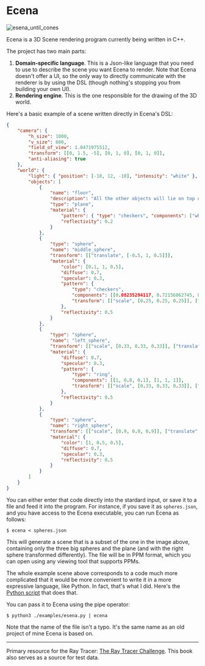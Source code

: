 # Ecena

![esena_until_cones](https://user-images.githubusercontent.com/4519785/212568934-3b4ece06-41d9-4f03-b7c7-81686c4e0c65.png)

Ecena is a 3D Scene rendering program currently being written in C++.

The project has two main parts:
1. __Domain-specific language__. This is a Json-like language that you need to use to describe the scene you want Ecena to render. Note that Ecena doesn't offer a UI, so the only way to directly communicate with the renderer is by using the DSL (though nothing's stopping you from building your own UI).
2. __Rendering engine__. This is the one responsible for the drawing of the 3D world.

Here's a basic example of a scene written directly in Ecena's DSL:

```json
{
    "camera": {
        "h_size": 1000,
        "v_size": 600,
        "field_of_view": 1.0471975512,
        "transform": [[0, 1.5, -5], [0, 1, 0], [0, 1, 0]],
        "anti-aliasing": true
    },
    "world": {
        "light": { "position": [-10, 12, -10], "intensity": "white" },
        "objects": [
            { 
                "name": "floor",
                "description": "All the other objects will lie on top of this one",
                "type": "plane", 
                "material": {
                    "pattern": { "type": "checkers", "components": ["white", [0.5, 0.5, 0.5]]},
                    "reflectivity": 0.2
                }
            },
            {
                "type": "sphere",
                "name": "middle_sphere",
                "transform": [["translate", [-0.5, 1, 0.5]]],
                "material": { 
                    "color": [0.1, 1, 0.5],
                    "diffuse": 0.7,
                    "specular": 0.3,
                    "pattern": {
                        "type": "checkers",
                        "components": [[0.08235294117, 0.72156862745, 0], [0.1, 1, 0.5]],
                        "transform": [["scale", [0.25, 0.25, 0.25]], ["rotate_y", -0.78539816339]]
                    },
                    "reflectivity": 0.5
                } 
            },
            {
                "type": "sphere",
                "name": "left_sphere",
                "transform": [["scale", [0.33, 0.33, 0.33]], ["translate", [-1.5, 0.33, -0.75]]],
                "material": {
                    "diffuse": 0.7,
                    "specular": 0.3,
                    "pattern": {
                        "type": "ring",
                        "components": [[1, 0.8, 0.1], [1, 1, 1]],
                        "transform": [["scale", [0.33, 0.33, 0.33]], ["rotate_x", -0.72156862745]]
                    },
                    "reflectivity": 0.5
                }
            },
            {
                "type": "sphere",
                "name": "right_sphere",
                "transform": [["scale", [0.9, 0.9, 0.9]], ["translate", [2, 0.9, 2]]],
                "material": { 
                    "color": [1, 0.5, 0.5], 
                    "diffuse": 0.7, 
                    "specular": 0.3, 
                    "reflectivity": 0.5
                }
            }
        ]
    }
}
```

You can either enter that code directly into the stardard input, or save it to a file and feed it into the program. For instance, if you save it as `spheres.json`, and you have access to the Ecena executable, you can run Ecena as follows:

```
$ ecena < spheres.json
```

This will generate a scene that is a subset of the one in the image above, containing only the three big spheres and the plane (and with the right sphere transformed differently). The file will be in PPM format, which you can open using any viewing tool that supports PPMs. 

The whole example scene above corresponds to a code much more complicated that it would be more convenient to write it in a more expressive language, like Python. In fact, that's what I did. Here's the [Python script](https://github.com/melvic-ybanez/ecena/blob/main/examples/esena.py) that does that.

You can pass it to Ecena using the pipe operator:

```
$ python3 ./examples/esena.py | ecena
```

Note that the name of the file isn't a typo. It's the same name as an old project of mine Ecena is based on.

---

Primary resource for the Ray Tracer: [The Ray Tracer Challenge](http://raytracerchallenge.com/). This book
also serves as a source for test data.
